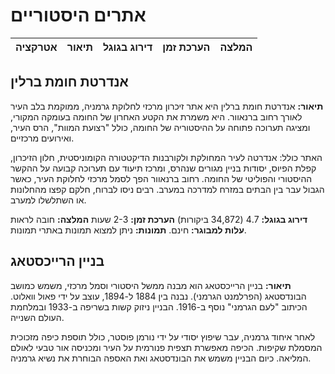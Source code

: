# אתרים היסטוריים
| אטרקציה | תיאור | דירוג בגוגל | הערכת זמן | המלצה |
| :--- | :--- | :--- | :--- | :--- |
## אנדרטת חומת ברלין
**תיאור:**
אנדרטת חומת ברלין היא אתר זיכרון מרכזי לחלוקת גרמניה, ממוקמת בלב העיר לאורך רחוב ברנאוור. היא משמרת את הקטע האחרון של החומה בעומקה המקורי, ומציגה תערוכה פתוחה על ההיסטוריה של החומה, כולל "רצועת המוות", הרס העיר, ואירועים מרכזיים.

האתר כולל: אנדרטה לעיר המחולקת ולקורבנות הדיקטטורה הקומוניסטית, חלון הזיכרון, קפלת הפיוס, יסודות בניין מגורים שנהרס, ומרכז תיעוד עם תערוכה קבועה על ההקשר ההיסטורי והפוליטי של החומה. רחוב ברנאוור הפך לסמל מרכזי לחלוקת העיר, כאשר הגבול עבר בין הבתים במזרח למדרכה במערב. רבים ניסו לברוח, חלקם קפצו מהחלונות או השתלשלו למערב.

**דירוג בגוגל:** 4.7 (34,872 ביקורות)
**הערכת זמן:** 2-3 שעות
**המלצה:** חובה לראות
**עלות למבוגר:** חינם.
**תמונות:** ניתן למצוא תמונות באתרי תמונות.

## בניין הרייכסטאג
**תיאור:**
בניין הרייכסטאג הוא מבנה ממשל היסטורי וסמל מרכזי, משמש כמושב הבונדסטאג (הפרלמנט הגרמני). נבנה בין 1884 ל-1894, עוצב על ידי פאול וואלוט. הכיתוב "לעם הגרמני" נוסף ב-1916. הבניין ניזוק קשות בשריפה ב-1933 ובמלחמת העולם השנייה.

לאחר איחוד גרמניה, עבר שיפוץ יסודי על ידי נורמן פוסטר, כולל תוספת כיפה מזכוכית המסמלת שקיפות. הכיפה מאפשרת תצפית פנורמית על העיר ומכניסה אור טבעי לאולם המליאה. כיום הבניין משמש את הבונדסטאג ואת האספה הבוחרת את נשיא גרמניה.
